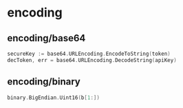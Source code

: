 # encoding

## encoding/base64
```go
secureKey := base64.URLEncoding.EncodeToString(token)
decToken, err = base64.URLEncoding.DecodeString(apiKey)
```

## encoding/binary

```go
binary.BigEndian.Uint16(b[1:])
```